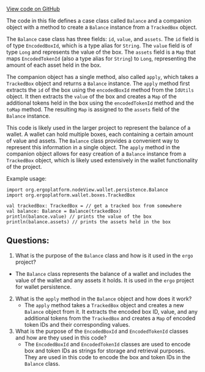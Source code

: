 [View code on GitHub](https://github.com/ergoplatform/ergo/src/main/scala/org/ergoplatform/nodeView/wallet/persistence/Balance.scala)

The code in this file defines a case class called `Balance` and a companion object with a method to create a `Balance` instance from a `TrackedBox` object. 

The `Balance` case class has three fields: `id`, `value`, and `assets`. The `id` field is of type `EncodedBoxId`, which is a type alias for `String`. The `value` field is of type `Long` and represents the value of the box. The `assets` field is a `Map` that maps `EncodedTokenId` (also a type alias for `String`) to `Long`, representing the amount of each asset held in the box.

The companion object has a single method, also called `apply`, which takes a `TrackedBox` object and returns a `Balance` instance. The `apply` method first extracts the `id` of the box using the `encodedBoxId` method from the `IdUtils` object. It then extracts the `value` of the box and creates a `Map` of the additional tokens held in the box using the `encodedTokenId` method and the `toMap` method. The resulting `Map` is assigned to the `assets` field of the `Balance` instance.

This code is likely used in the larger project to represent the balance of a wallet. A wallet can hold multiple boxes, each containing a certain amount of value and assets. The `Balance` class provides a convenient way to represent this information in a single object. The `apply` method in the companion object allows for easy creation of a `Balance` instance from a `TrackedBox` object, which is likely used extensively in the wallet functionality of the project.

Example usage:

```
import org.ergoplatform.nodeView.wallet.persistence.Balance
import org.ergoplatform.wallet.boxes.TrackedBox

val trackedBox: TrackedBox = // get a tracked box from somewhere
val balance: Balance = Balance(trackedBox)
println(balance.value) // prints the value of the box
println(balance.assets) // prints the assets held in the box
```
## Questions: 
 1. What is the purpose of the `Balance` class and how is it used in the `ergo` project?
   - The `Balance` class represents the balance of a wallet and includes the value of the wallet and any assets it holds. It is used in the `ergo` project for wallet persistence.
2. What is the `apply` method in the `Balance` object and how does it work?
   - The `apply` method takes a `TrackedBox` object and creates a new `Balance` object from it. It extracts the encoded box ID, value, and any additional tokens from the `TrackedBox` and creates a `Map` of encoded token IDs and their corresponding values.
3. What is the purpose of the `EncodedBoxId` and `EncodedTokenId` classes and how are they used in this code?
   - The `EncodedBoxId` and `EncodedTokenId` classes are used to encode box and token IDs as strings for storage and retrieval purposes. They are used in this code to encode the box and token IDs in the `Balance` class.
